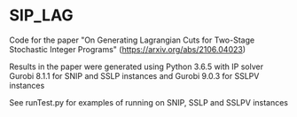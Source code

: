 # SIP_LAG
Code for the paper "On Generating Lagrangian Cuts for Two-Stage Stochastic Integer Programs" (https://arxiv.org/abs/2106.04023)

Results in the paper were generated using Python 3.6.5 with IP solver Gurobi 8.1.1 for SNIP and SSLP instances and Gurobi 9.0.3 for SSLPV instances

See runTest.py for examples of running on SNIP, SSLP and SSLPV instances
